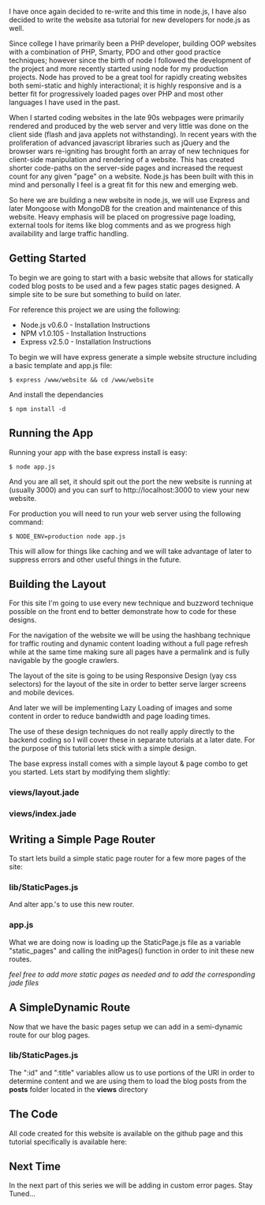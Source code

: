 I have once again decided to re-write and this time in node.js, I have also decided to write the website asa tutorial for new developers for node.js as well. 

Since college I have primarily been a PHP developer, building OOP websites with a combination of PHP, Smarty, PDO and other good practice techniques; however since the birth of node I followed the development of the project and more recently started using node for my production projects. Node has proved to be a great tool for rapidly creating websites both semi-static and highly interactional; it is highly responsive and is a better fit for progressively loaded pages over PHP and most other languages I have used in the past. 
		
When I started coding websites in the late 90s webpages were primarily rendered and produced by the web server and very little was done on the client side (flash and java applets not withstanding). In recent years with the proliferation of advanced javascript libraries such as jQuery and the browser wars re-igniting has brought forth an array of new techniques for client-side manipulation and rendering of a website. This has created shorter code-paths on the server-side pages and increased the request count for any given "page" on a website. Node.js has been built with this in mind and personally I feel is a great fit for this new and emerging web.

So here we are building a new website in node.js, we will use Express and later Mongoose with MongoDB for the creation and maintenance of this website. Heavy emphasis will be placed on progressive page loading, external tools for items like blog comments and as we progress high availability and large traffic handling.

## Getting Started

To begin we are going to start with a basic website that allows for statically coded blog posts to be used and a few pages static pages designed. A simple site to be sure but something to build on later.

For reference this project we are using the following: 
* Node.js v0.6.0 - Installation Instructions
* NPM v1.0.105 - Installation Instructions
* Express v2.5.0 - Installation Instructions

To begin we will have express generate a simple website structure including a basic template and app.js file: 

    $ express /www/website && cd /www/website

And install the dependancies 

    $ npm install -d

## Running the App
Running your app with the base express install is easy: 

    $ node app.js

And you are all set, it should spit out the port the new website is running at (usually 3000) and you can surf to http://localhost:3000 to view your new website.

For production you will need to run your web server using the following command:

    $ NODE_ENV=production node app.js

This will allow for things like caching and we will take advantage of later to suppress errors and other useful things in the future.

## Building the Layout
For this site I'm going to use every new technique and buzzword technique possible on the front end to better demonstrate how to code for these designs. 

For the navigation of the website we will be using the hashbang technique for traffic routing and dynamic content loading without a full page refresh while at the same time making sure all pages have a permalink and is fully navigable by the google crawlers.

The layout of the site is going to be using Responsive Design (yay css selectors) for the layout of the site in order to better serve larger screens and mobile devices. 

And later we will be implementing Lazy Loading of images and some content in order to reduce bandwidth and page loading times.

The use of these design techniques do not really apply directly to the backend coding so I will cover these in separate tutorials at a later date. For the purpose of this tutorial lets stick with a simple design.

The base express install comes with a simple layout & page combo to get you started.  Lets start by modifying them slightly: 
### views/layout.jade 

### views/index.jade

## Writing a Simple Page Router
To start lets build a simple static page router for a few more pages of the site: 

### lib/StaticPages.js

And alter app.'s to use this new router. 

### app.js

What we are doing now is loading up the StaticPage.js file as a variable "static_pages" and calling the initPages() function in order to init these new routes. 

_feel free to add more static pages as needed and to add the corresponding jade files_

## A SimpleDynamic Route
Now that we have the basic pages setup we can add in a semi-dynamic route for our blog pages.  

### lib/StaticPages.js

The ":id" and ":title" variables allow us to use portions of the URI in order to determine content and we are using them to load the blog posts from the **posts** folder located in the **views** directory

## The Code
All code created for this website is available on the github page and this tutorial specifically is available here: 

## Next Time
In the next part of this series we will be adding in custom error pages. Stay Tuned...